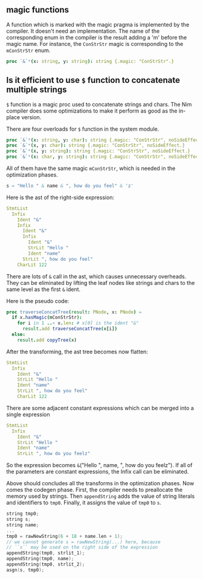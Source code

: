 ## magic functions

A function which is marked with the magic pragma is implemented by the compiler. It doesn't need an implementation. The name of the corresponding enum 
in the compiler is the result adding a 'm' before the magic name. For instance, the `ConStrStr` magic is corresponding to the `mConStrStr` enum. 

```nim
proc `&`*(x: string, y: string): string {.magic: "ConStrStr".}
```

## Is it efficient to use `$` function to concatenate multiple strings

`$` function is a magic proc used to concatenate strings and chars. The Nim compiler does some optimizations to make it perform as good as the in-place version.

There are four overloads for `$` function in the system module.

```nim
proc `&`*(x: string, y: char): string {.magic: "ConStrStr", noSideEffect.}
proc `&`*(x, y: char): string {.magic: "ConStrStr", noSideEffect.}
proc `&`*(x, y: string): string {.magic: "ConStrStr", noSideEffect.}
proc `&`*(x: char, y: string): string {.magic: "ConStrStr", noSideEffect.}
```

All of them have the same magic `mConStrStr`, which is needed in the optimization phases. 

```nim
s = "Hello " & name & ", how do you feel" & 'z'
```

Here is the ast of the right-side expression:

```nim
StmtList
  Infix
    Ident "&"
    Infix
      Ident "&"
      Infix
        Ident "&"
        StrLit "Hello "
        Ident "name"
      StrLit ", how do you feel"
    CharLit 122
```

There are lots of `&` call in the ast, which causes unnecessary overheads. They can be eliminated by lifting the leaf nodes like strings and chars to the same level as the first `&` ident. 

Here is the pseudo code:
```nim
proc traverseConcatTree(result: PNode, x: PNode) =
  if x.hasMagic(mConStrStr):
    for i in 1 ..< x.len: # x[0] is the ident "&"
      result.add traverseConcatTree(x[i])
  else:
    result.add copyTree(x)
```

After the transforming, the ast tree becomes now flatten:

```nim
StmtList
  Infix
    Ident "&"
    StrLit "Hello "
    Ident "name"
    StrLit ", how do you feel"
    CharLit 122
```

There are some adjacent constant expressions which can be merged into a single expression

```nim
StmtList
  Infix
    Ident "&"
    StrLit "Hello "
    Ident "name"
    StrLit ", how do you feelz"
```

So the expression becomes `&`("Hello ", name, ", how do you feelz"). If all of the parameters are constant expressions, the Infix call can be eliminated.

Above should concludes all the transforms in the optimization phases. Now comes the codegen phase. First, the compiler needs to preallocate the memory used by strings. Then `appendString` adds the value of string literals and identifiers to `tmp0`. Finally, it assigns the value of `tmp0`
to `s`.


```c
string tmp0;
string s;
string name;
...
tmp0 = rawNewString(6 + 18 + name.len + 1);
// we cannot generate s = rawNewString(...) here, because
// ``s`` may be used on the right side of the expression
appendString(tmp0, strlit_1);
appendString(tmp0, name);
appendString(tmp0, strlit_2);
asgn(s, tmp0);
```
